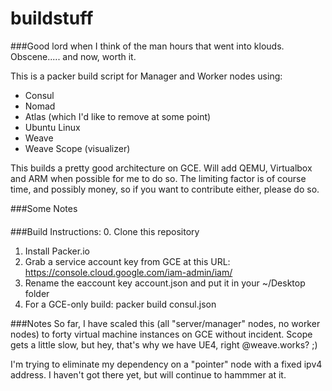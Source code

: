 # buildstuff
###Good lord when I think of the man hours that went into klouds.  Obscene..... and now, worth it.  

This is a packer build script for Manager and Worker nodes using:

* Consul
* Nomad
* Atlas (which I'd like to remove at some point)
* Ubuntu Linux
* Weave
* Weave Scope (visualizer)

This builds a pretty good architecture on GCE.  Will add QEMU, Virtualbox and ARM when possible for me to do so.  The limiting factor is of course time, and possibly money, so if you want to contribute either, please do so.  

###Some Notes

####

###Build Instructions:
0. Clone this repository
1. Install Packer.io
2. Grab a service account key from GCE at this URL:  https://console.cloud.google.com/iam-admin/iam/
3. Rename the eaccount key account.json and put it in your ~/Desktop folder
4. For a GCE-only build: packer build consul.json

###Notes
So far, I have scaled this (all "server/manager" nodes, no worker nodes) to forty virtual machine instances on GCE without incident.  Scope gets a little slow, but hey, that's why we have UE4, right @weave.works? ;)

I'm trying to eliminate my dependency on a "pointer" node with a fixed ipv4 address.  I haven't got there yet, but will continue to hammmer at it.  
